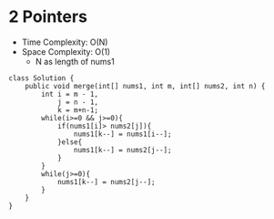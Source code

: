# 2 Pointers
* Time Complexity: O(N)
* Space Complexity: O(1)
	* N as length of nums1
```
class Solution {
    public void merge(int[] nums1, int m, int[] nums2, int n) {
        int i = m - 1,
            j = n - 1,
            k = m+n-1;
        while(i>=0 && j>=0){
            if(nums1[i]> nums2[j]){
                nums1[k--] = nums1[i--];
            }else{
                nums1[k--] = nums2[j--];
            }
        }
        while(j>=0){
            nums1[k--] = nums2[j--];
        }
    }
}
```